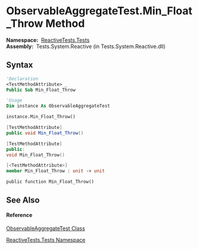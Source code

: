 # ObservableAggregateTest.Min\_Float\_Throw Method

**Namespace:**  [ReactiveTests.Tests](ReactiveTests.Tests\ReactiveTests.Tests.md)  
**Assembly:**  Tests.System.Reactive (in Tests.System.Reactive.dll)

## Syntax

```vb
'Declaration
<TestMethodAttribute> _
Public Sub Min_Float_Throw
```

```vb
'Usage
Dim instance As ObservableAggregateTest

instance.Min_Float_Throw()
```

```csharp
[TestMethodAttribute]
public void Min_Float_Throw()
```

```c++
[TestMethodAttribute]
public:
void Min_Float_Throw()
```

```fsharp
[<TestMethodAttribute>]
member Min_Float_Throw : unit -> unit 
```

```jscript
public function Min_Float_Throw()
```

## See Also

#### Reference

[ObservableAggregateTest Class](ObservableAggregateTest\ObservableAggregateTest.md)

[ReactiveTests.Tests Namespace](ReactiveTests.Tests\ReactiveTests.Tests.md)




